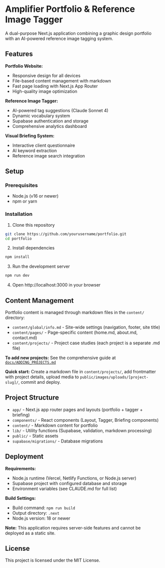 # Amplifier Portfolio & Reference Image Tagger

A dual-purpose Next.js application combining a graphic design portfolio with an AI-powered reference image tagging system.

## Features

**Portfolio Website:**
- Responsive design for all devices
- File-based content management with markdown
- Fast page loading with Next.js App Router
- High-quality image optimization

**Reference Image Tagger:**
- AI-powered tag suggestions (Claude Sonnet 4)
- Dynamic vocabulary system
- Supabase authentication and storage
- Comprehensive analytics dashboard

**Visual Briefing System:**
- Interactive client questionnaire
- AI keyword extraction
- Reference image search integration

## Setup

### Prerequisites

- Node.js (v16 or newer)
- npm or yarn

### Installation

1. Clone this repository
```bash
git clone https://github.com/yourusername/portfolio.git
cd portfolio
```

2. Install dependencies
```bash
npm install
```

3. Run the development server
```bash
npm run dev
```

4. Open http://localhost:3000 in your browser

## Content Management

Portfolio content is managed through markdown files in the `content/` directory:

- `content/global/info.md` - Site-wide settings (navigation, footer, site title)
- `content/pages/` - Page-specific content (home.md, about.md, contact.md)
- `content/projects/` - Project case studies (each project is a separate .md file)

**To add new projects:** See the comprehensive guide at [`docs/ADDING_PROJECTS.md`](docs/ADDING_PROJECTS.md)

**Quick start:** Create a markdown file in `content/projects/`, add frontmatter with project details, upload media to `public/images/uploads/[project-slug]/`, commit and deploy.

## Project Structure

- `app/` - Next.js app router pages and layouts (portfolio + tagger + briefing)
- `components/` - React components (Layout, Tagger, Briefing components)
- `content/` - Markdown content for portfolio
- `lib/` - Utility functions (Supabase, validation, markdown processing)
- `public/` - Static assets
- `supabase/migrations/` - Database migrations

## Deployment

**Requirements:**
- Node.js runtime (Vercel, Netlify Functions, or Node.js server)
- Supabase project with configured database and storage
- Environment variables (see CLAUDE.md for full list)

**Build Settings:**
- Build command: `npm run build`
- Output directory: `.next`
- Node.js version: 18 or newer

**Note:** This application requires server-side features and cannot be deployed as a static site.

## License

This project is licensed under the MIT License.
